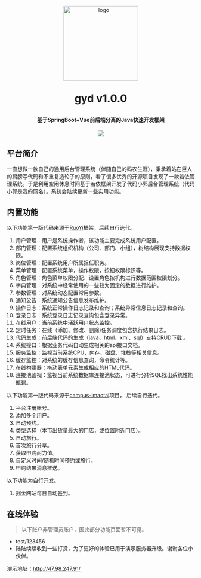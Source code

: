 <p align="center">
	<img alt="logo" height="200" width="200" src="http://www.gydblog.com/assets/icon/avata.svg">
</p>
<h1 align="center" style="margin: 30px 0 30px; font-weight: bold;">gyd v1.0.0</h1>
<h4 align="center">基于SpringBoot+Vue前后端分离的Java快速开发框架</h4>
<p align="center">
	<a href="https://github.com/CodingGyd/gyd-template"><img src="https://img.shields.io/badge/gyd-v0.0.1-brightgreen.svg"></a>
</p>

## 平台简介
一直想做一款自己的通用后台管理系统（伴随自己的码农生涯），秉承着站在巨人的肩膀写代码和不重复造轮子的原则，看了很多优秀的开源项目发现了一款若依管理系统。于是利用空闲休息时间基于若依框架开发了代码小郭后台管理系统（代码小郭是我的网名）。系统会陆续更新一些实用功能。

## 内置功能
以下功能第一版代码来源于[RuoYi](https://github.com/yangzongzhuan/RuoYi)框架，后续自行迭代。
1.  用户管理：用户是系统操作者，该功能主要完成系统用户配置。
2.  部门管理：配置系统组织机构（公司、部门、小组），树结构展现支持数据权限。
3.  岗位管理：配置系统用户所属担任职务。
4.  菜单管理：配置系统菜单，操作权限，按钮权限标识等。
5.  角色管理：角色菜单权限分配、设置角色按机构进行数据范围权限划分。
6.  字典管理：对系统中经常使用的一些较为固定的数据进行维护。
7.  参数管理：对系统动态配置常用参数。
8.  通知公告：系统通知公告信息发布维护。
9.  操作日志：系统正常操作日志记录和查询；系统异常信息日志记录和查询。
10. 登录日志：系统登录日志记录查询包含登录异常。
11. 在线用户：当前系统中活跃用户状态监控。
12. 定时任务：在线（添加、修改、删除)任务调度包含执行结果日志。
13. 代码生成：前后端代码的生成（java、html、xml、sql）支持CRUD下载 。
14. 系统接口：根据业务代码自动生成相关的api接口文档。
15. 服务监控：监视当前系统CPU、内存、磁盘、堆栈等相关信息。
16. 缓存监控：对系统的缓存信息查询，命令统计等。
17. 在线构建器：拖动表单元素生成相应的HTML代码。
18. 连接池监视：监视当前系统数据库连接池状态，可进行分析SQL找出系统性能瓶颈。

以下功能第一版代码来源于[campus-imaotai](https://github.com/oddfar/campus-imaotai)项目， 后续自行迭代。
 1. 平台注册账号。
 2. 添加多个用户。
 3. 自动预约。
 4. 类型选择（本市出货量最大的门店，或位置附近门店）。
 5. 自动旅行。
 6. 首次旅行分享。
 7. 获取申购耐力值。
 8. 自定义时间/随机时间预约或旅行。
 9. 申购结果消息推送。
 
 以下功能为自行开发。
 1. 掘金网站每日自动签到。
 
 

## 在线体验
> 以下账户非管理员账户，因此部分功能页面暂不可见。
- test/123456 
- 陆陆续续收到一些打赏，为了更好的体验已用于演示服务器升级。谢谢各位小伙伴。

演示地址：http://47.98.247.91/
